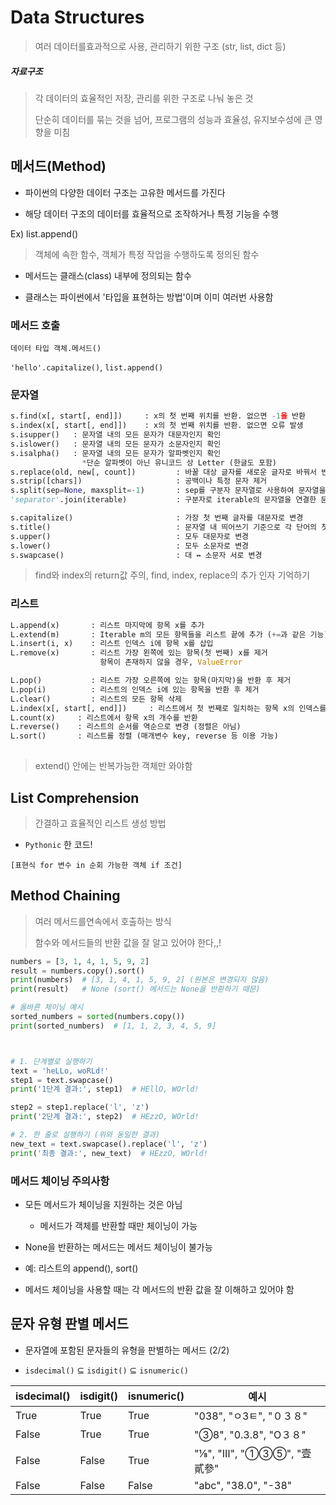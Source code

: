 # Data Structures

> 여러 데이터를효과적으로 사용, 관리하기 위한 구조 (str, list, dict 등)

##### 자료구조

> 각 데이터의 효율적인 저장, 관리를 위한 구조로 나눠 놓은 것
> 
> 단순히 데이터를 묶는 것을 넘어, 프로그램의 성능과 효율성, 유지보수성에 큰 영향을 미침

## 메서드(Method)

- 파이썬의 다양한 데이터 구조는 고유한 메서드를 가진다

- 해당 데이터 구조의 데이터를 효율적으로 조작하거나 특정 기능을 수행

Ex) list.append()

> 객체에 속한 함수, 객체가 특정 작업을 수행하도록 정의된 함수

- 메서드는 클래스(class) 내부에 정의되는 함수

- 클래스는 파이썬에서 '타입을 표현하는 방법'이며 이미 여러번 사용함

### 메서드 호출

`데이터 타입 객체.메서드()`

`'hello'.capitalize()`, `list.append()`

### 문자열

```python
s.find(x[, start[, end]])     : x의 첫 번째 위치를 반환. 없으면 -1을 반환  
s.index(x[, start[, end]])    : x의 첫 번째 위치를 반환. 없으면 오류 발생  
s.isupper()   : 문자열 내의 모든 문자가 대문자인지 확인  
s.islower()   : 문자열 내의 모든 문자가 소문자인지 확인  
s.isalpha()   : 문자열 내의 모든 문자가 알파벳인지 확인  
                *단순 알파벳이 아닌 유니코드 상 Letter (한글도 포함)
s.replace(old, new[, count])         : 바꿀 대상 글자를 새로운 글자로 바꿔서 반환  
s.strip([chars])                     : 공백이나 특정 문자 제거  
s.split(sep=None, maxsplit=-1)       : sep를 구분자 문자열로 사용하여 문자열을 리스트로 분할  
'separator'.join(iterable)           : 구분자로 iterable의 문자열을 연결한 문자열을 반환  

s.capitalize()                       : 가장 첫 번째 글자를 대문자로 변경  
s.title()                            : 문자열 내 띄어쓰기 기준으로 각 단어의 첫 글자는 대문자, 나머지는 소문자로 변환  
s.upper()                            : 모두 대문자로 변경  
s.lower()                            : 모두 소문자로 변경  
s.swapcase()                         : 대 ↔ 소문자 서로 변경
```

> find와 index의 return값 주의, find, index, replace의 추가 인자 기억하기

### 리스트

```python
L.append(x)       : 리스트 마지막에 항목 x를 추가  
L.extend(m)       : Iterable m의 모든 항목들을 리스트 끝에 추가 (+=과 같은 기능)  
L.insert(i, x)    : 리스트 인덱스 i에 항목 x를 삽입  
L.remove(x)       : 리스트 가장 왼쪽에 있는 항목(첫 번째) x를 제거  
                    항목이 존재하지 않을 경우, ValueError

L.pop()           : 리스트 가장 오른쪽에 있는 항목(마지막)을 반환 후 제거  
L.pop(i)          : 리스트의 인덱스 i에 있는 항목을 반환 후 제거  
L.clear()         : 리스트의 모든 항목 삭제
L.index(x[, start[, end]])     : 리스트에서 첫 번째로 일치하는 항목 x의 인덱스를 반환  
L.count(x)     : 리스트에서 항목 x의 개수를 반환  
L.reverse()    : 리스트의 순서를 역순으로 변경 (정렬은 아님)  
L.sort()       : 리스트를 정렬 (매개변수 key, reverse 등 이용 가능)
 


```

> extend() 안에는 반복가능한 객체만 와야함

### 

## List Comprehension

> 간결하고 효율적인 리스트 생성 방법

- `Pythonic` 한 코드!

`[표현식 for 변수 in 순회 가능한 객체 if 조건]`



## Method Chaining

> 여러 메서드를연속에서 호출하는 방식
> 
> 함수와 메서드들의 반환 값을 잘 알고 있어야 한다,,!

```python
numbers = [3, 1, 4, 1, 5, 9, 2]
result = numbers.copy().sort()
print(numbers)  # [3, 1, 4, 1, 5, 9, 2] (원본은 변경되지 않음)
print(result)   # None (sort() 메서드는 None을 반환하기 때문)

# 올바른 체이닝 예시
sorted_numbers = sorted(numbers.copy())
print(sorted_numbers)  # [1, 1, 2, 3, 4, 5, 9]



# 1. 단계별로 실행하기
text = 'heLLo, woRLd!'
step1 = text.swapcase()
print('1단계 결과:', step1)  # HEllO, WOrld!

step2 = step1.replace('l', 'z')
print('2단계 결과:', step2)  # HEzzO, WOrld!

# 2. 한 줄로 실행하기 (위와 동일한 결과)
new_text = text.swapcase().replace('l', 'z')
print('최종 결과:', new_text)  # HEzzO, WOrld!

```

### 메서드 체이닝 주의사항

- 모든 메서드가 체이닝을 지원하는 것은 아님  
  
  - 메서드가 객체를 반환할 때만 체이닝이 가능

- None을 반환하는 메서드는 메서드 체이닝이 불가능  

- 예: 리스트의 append(), sort()

- 메서드 체이닝을 사용할 때는 각 메서드의 반환 값을 잘 이해하고 있어야 함







## 문자 유형 판별 메서드

- 문자열에 포함된 문자들의 유형을 판별하는 메서드 (2/2)

- `isdecimal()` ⊆ `isdigit()` ⊆ `isnumeric()`

| isdecimal() | isdigit() | isnumeric() | 예시                     |
| ----------- | --------- | ----------- | ---------------------- |
| True        | True      | True        | "038", "ㅇ3ㅌ", "０３８"    |
| False       | True      | True        | "③8", "0.3.8", "O３８"   |
| False       | False     | True        | "⅛", "Ⅲ", "①③⑤", "壹貳參" |
| False       | False     | False       | "abc", "38.0", "-38"   |














